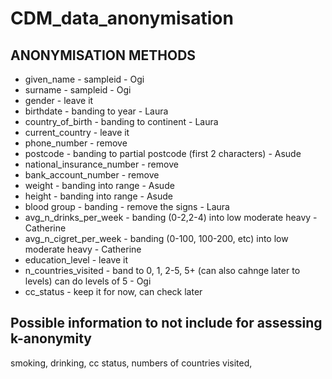 # CDM_data_anonymisation

## ANONYMISATION METHODS
- given_name - sampleid - Ogi
- surname - sampleid - Ogi
- gender - leave it
- birthdate - banding to year - Laura
- country_of_birth - banding to continent - Laura
- current_country - leave it 
- phone_number - remove 
- postcode - banding to partial postcode (first 2 characters) - Asude
- national_insurance_number - remove
- bank_account_number - remove
- weight - banding into range - Asude
- height - banding into range - Asude
- blood group - banding - remove the signs - Laura
- avg_n_drinks_per_week - banding (0-2,2-4) into low moderate heavy - Catherine
- avg_n_cigret_per_week - banding (0-100, 100-200, etc) into low moderate heavy - Catherine
- education_level - leave it
- n_countries_visited - band to 0, 1, 2-5, 5+ (can also cahnge later to levels) can do levels of 5 - Ogi
- cc_status - keep it for now, can check later

## Possible information to not include for assessing k-anonymity
smoking, drinking, cc status, numbers of countries visited,




